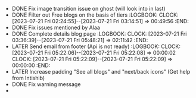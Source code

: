 - DONE Fix image transition issue on ghost (will look into in last)
- DONE Filter out Free blogs on the basis of tiers
  :LOGBOOK:
  CLOCK: [2023-07-21 Fri 02:24:55]--[2023-07-21 Fri 03:14:51] =>  00:49:56
  :END:
- DONE Fix issues mentioned by Alaa
- DONE Complete details blog page
  :LOGBOOK:
  CLOCK: [2023-07-21 Fri 03:36:39]--[2023-07-21 Fri 05:48:21] =>  02:11:42
  :END:
- LATER Send email from footer (Api is not ready)
  :LOGBOOK:
  CLOCK: [2023-07-21 Fri 05:22:06]--[2023-07-21 Fri 05:22:08] =>  00:00:02
  CLOCK: [2023-07-21 Fri 05:22:09]--[2023-07-21 Fri 05:22:09] =>  00:00:00
  :END:
- LATER Increase padding "See all blogs" and "next/back icons" (Get help from Intishib)
- DONE Fix warning message
-